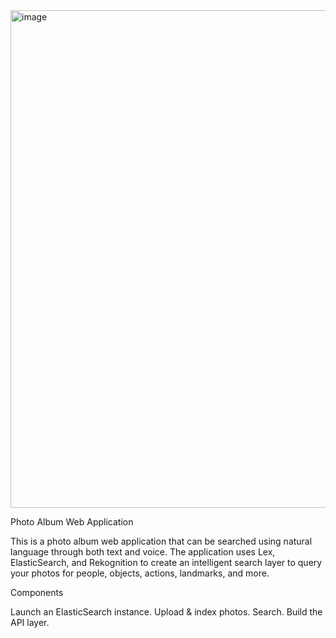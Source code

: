 <img width="796" alt="image" src="https://user-images.githubusercontent.com/97984259/230731467-b0a4424f-c6cd-4de5-af72-ec028b0de20c.png">

Photo Album Web Application

This is a photo album web application that can be searched using natural language through both text and voice. The application uses Lex, ElasticSearch, and Rekognition to create an intelligent search layer to query your photos for people, objects, actions, landmarks, and more.

Components

Launch an ElasticSearch instance.
Upload & index photos.
Search.
Build the API layer.
